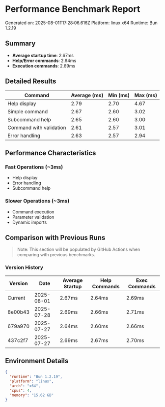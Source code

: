 # Performance Benchmark Report

Generated on: 2025-08-01T17:28:06.616Z
Platform: linux x64
Runtime: Bun 1.2.19

## Summary

- **Average startup time**: 2.67ms
- **Help/Error commands**: 2.64ms
- **Execution commands**: 2.69ms

## Detailed Results

| Command | Average (ms) | Min (ms) | Max (ms) |
|---------|-------------|----------|----------|
| Help display | 2.79 | 2.70 | 4.67 |
| Simple command | 2.67 | 2.60 | 3.02 |
| Subcommand help | 2.65 | 2.60 | 3.00 |
| Command with validation | 2.61 | 2.57 | 3.01 |
| Error handling | 2.63 | 2.57 | 2.94 |

## Performance Characteristics

### Fast Operations (~3ms)
- Help display
- Error handling
- Subcommand help

### Slower Operations (~3ms)
- Command execution
- Parameter validation
- Dynamic imports

## Comparison with Previous Runs

> Note: This section will be populated by GitHub Actions when comparing with previous benchmarks.

### Version History

| Version | Date | Average Startup | Help Commands | Exec Commands |
|---------|------|-----------------|---------------|---------------|
| Current | 2025-08-01 | 2.67ms | 2.64ms | 2.69ms |
| 8e00b43 | 2025-07-28 | 2.69ms | 2.66ms | 2.71ms |
| 679a970 | 2025-07-27 | 2.64ms | 2.60ms | 2.66ms |
| 437c2f7 | 2025-07-27 | 2.69ms | 2.67ms | 2.70ms |

## Environment Details

```json
{
  "runtime": "Bun 1.2.19",
  "platform": "linux",
  "arch": "x64",
  "cpus": 4,
  "memory": "15.62 GB"
}
```
